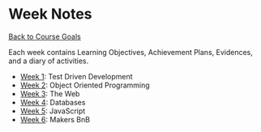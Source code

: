 # Week Notes

[Back to Course Goals](../README.md)

Each week contains Learning Objectives, Achievement Plans, Evidences, and a diary of activities.

- [Week 1](week1.md): Test Driven Development
- [Week 2](week2.md): Object Oriented Programming
- [Week 3](week3.md): The Web
- [Week 4](week4.md): Databases
- [Week 5](week5.md): JavaScript
- [Week 6](week6.md): Makers BnB